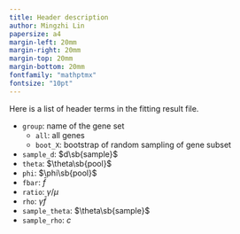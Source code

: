 ```yaml
---
title: Header description
author: Mingzhi Lin
papersize: a4
margin-left: 20mm
margin-right: 20mm
margin-top: 20mm
margin-bottom: 20mm
fontfamily: "mathptmx"
fontsize: "10pt"
---
```

Here is a list of header terms in the fitting result file.

* `group`: name of the gene set
    - `all`: all genes
    - `boot_X`: bootstrap of random sampling of gene subset
* `sample_d`: $d\sb{sample}$
* `theta`: $\theta\sb{pool}$
* `phi`: $\phi\sb{pool}$
* `fbar`: $\bar f$
* `ratio`: $\gamma/\mu$
* `rho`: $\gamma \bar f$
* `sample_theta`: $\theta\sb{sample}$
* `sample_rho`: $c$
